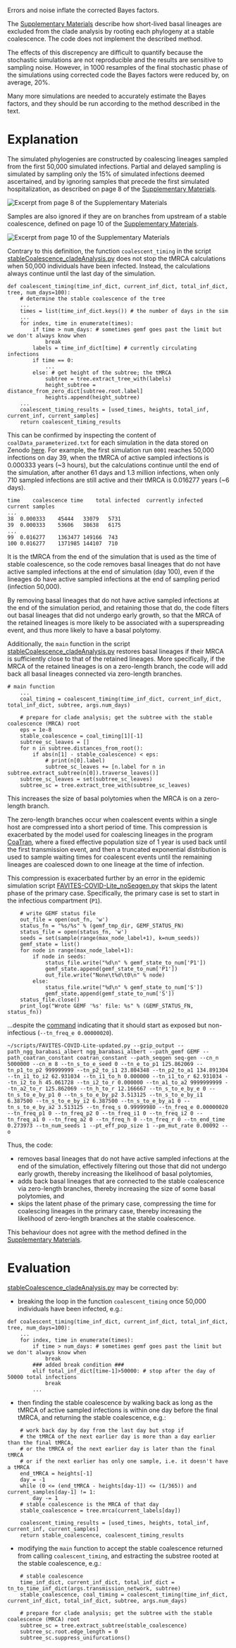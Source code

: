Errors and noise inflate the corrected Bayes factors.

The [Supplementary Materials](https://www.science.org/doi/suppl/10.1126/science.abp8337/suppl_file/science.abp8337_sm.v2.pdf) describe how short-lived basal lineages are excluded from the clade analysis by rooting each phylogeny at a stable coalescence. The code does not implement the described method. 

The effects of this discrepency are difficult to quantify because the stochastic simulations are not reproducible and the results are sensitive to sampling noise. However, in 1000 resamples of the final stochastic phase of the simulations using corrected code the Bayes factors were reduced by, on average, 20%.

Many more simulations are needed to accurately estimate the Bayes factors, and they should be run according to the method described in the text.

# Explanation

The simulated phylogenies are constructed by coalescing lineages sampled from the first 50,000 simulated infections. Partial and delayed sampling is simulated by sampling only the 15% of simulated infections deemed ascertained, and by ignoring samples that precede the first simulated hospitalization, as described on page 8 of the [Supplementary Materials](https://www.science.org/doi/suppl/10.1126/science.abp8337/suppl_file/science.abp8337_sm.v2.pdf).

![Excerpt from page 8 of the Supplementary Materials](https://github.com/nizzaneela/Programming_error_explanation/blob/4b653347fb1b4642c98d82c50fcea29200c4add1/sample.png)

Samples are also ignored if they are on branches from upstream of a stable coalescence, defined on page 10 of the [Supplementary Materials](https://www.science.org/doi/suppl/10.1126/science.abp8337/suppl_file/science.abp8337_sm.v2.pdf).  

![Excerpt from page 10 of the Supplementary Materials](https://github.com/nizzaneela/Programming_error_explanation/blob/b988d5b5b507d88619c9b9fb9fcaceb5349ff771/sctext.png)

Contrary to this definition, the function `coalescent_timing` in the script [stableCoalescence_cladeAnalysis.py](https://github.com/sars-cov-2-origins/multi-introduction/blob/78ec9e3b90215267b45ed34be2720566b7398b77/FAVITES-COVID-Lite/scripts/stableCoalescence_cladeAnalysis.py) does not stop the tMRCA calculations when 50,000 individuals have been infected. Instead, the calculations always continue until the last day of the simulation.

```
def coalescent_timing(time_inf_dict, current_inf_dict, total_inf_dict, tree, num_days=100):
    # determine the stable coalescence of the tree
    ...
    times = list(time_inf_dict.keys()) # the number of days in the sim
    ...
    for index, time in enumerate(times):
        if time > num_days: # sometimes gemf goes past the limit but we don't always know when
            break
        labels = time_inf_dict[time] # currently circulating infections
        if time == 0:
            ...        
        else: # get height of the subtree; the tMRCA
            subtree = tree.extract_tree_with(labels)
            height_subtree = distance_from_zero_dict[subtree.root.label]
            heights.append(height_subtree)
    ...
    coalescent_timing_results = [used_times, heights, total_inf, current_inf, current_samples]
    return coalescent_timing_results
```

This can be confirmed by inspecting the content of `coalData_parameterized.txt` for each simulation in the data stored on Zenodo [here](https://zenodo.org/records/6899613). For example, the first simulation run `0001` reaches 50,000 infections on day 39, when the tMRCA of active sampled infections is 0.000333 years (~3 hours), but the calculations continue until the end of the simulation, after another 61 days and 1.3 million infections, when only 710 sampled infections are still active and their tMRCA is 0.016277 years (~6 days).

```
time	coalescence time	total infected	currently infected	current samples
...
38	0.000333	45444	33079	5731
39	0.000333	53606	38638	6175
...
99	0.016277	1363477	149166	743
100	0.016277	1371985	144107	710
```

It is the tMRCA from the end of the simulation that is used as the time of stable coalescence, so the code removes basal lineages that do not have active sampled infections at the end of simulation (day 100), even if the lineages do have active sampled infections at the end of sampling period (infection 50,000). 

By removing basal lineages that do not have active sampled infections at the end of the simulation period, and retaining those that do, the code filters out basal lineages that did not undergo early growth, so that the MRCA of the retained lineages is more likely to be associated with a superspreading event, and thus more likely to have a basal polytomy.

Additionally, the `main` function in the script [stableCoalescence_cladeAnalysis.py](https://github.com/sars-cov-2-origins/multi-introduction/blob/78ec9e3b90215267b45ed34be2720566b7398b77/FAVITES-COVID-Lite/scripts/stableCoalescence_cladeAnalysis.py) restores basal lineages if their MRCA is sufficiently close to that of the retained lineages. More specifically, if the MRCA of the retained lineages is on a zero-length branch, the code will add back all basal lineages connected via zero-length branches.
```
# main function
    ...
    coal_timing = coalescent_timing(time_inf_dict, current_inf_dict, total_inf_dict, subtree, args.num_days)

    # prepare for clade analysis; get the subtree with the stable coalescence (MRCA) root
    eps = 1e-8
    stable_coalescence = coal_timing[1][-1]
    subtree_sc_leaves = []
    for n in subtree.distances_from_root():
        if abs(n[1] - stable_coalescence) < eps:
            # print(n[0].label)
            subtree_sc_leaves += [n.label for n in subtree.extract_subtree(n[0]).traverse_leaves()]
    subtree_sc_leaves = set(subtree_sc_leaves)
    subtree_sc = tree.extract_tree_with(subtree_sc_leaves)
```
This increases the size of basal polytomies when the MRCA is on a zero-length branch.

The zero-length branches occur when coalescent events within a single host are compressed into a short period of time. This compression is exacerbated by the model used for coalescing lineages in the program [CoaTran](https://github.com/niemasd/CoaTran/tree/main), where a fixed effective population size of 1 year is used back until the first transmission event, and then a truncated exponential distribution is used to sample waiting times for coalescent events until the remaining lineages are coalesced down to one lineage at the time of infection. 

This compression is exacerbated further by an error in the epidemic simulation script [FAVITES-COVID-Lite_noSeqgen.py](https://github.com/sars-cov-2-origins/multi-introduction/blob/78ec9e3b90215267b45ed34be2720566b7398b77/FAVITES-COVID-Lite/scripts/FAVITES-COVID-Lite_noSeqgen.py) that skips the latent phase of the primary case. Specifically, the primary case is set to start in the infectious compartment (`P1`).
```
    # write GEMF status file
    out_file = open(out_fn, 'w')
    status_fn = "%s/%s" % (gemf_tmp_dir, GEMF_STATUS_FN)
    status_file = open(status_fn, 'w')
    seeds = set(sample(range(max_node_label+1), k=num_seeds))
    gemf_state = list()
    for node in range(max_node_label+1):
        if node in seeds:
            status_file.write("%d\n" % gemf_state_to_num['P1'])
            gemf_state.append(gemf_state_to_num['P1'])
            out_file.write("None\t%d\t0\n" % node)
        else:
            status_file.write("%d\n" % gemf_state_to_num['S'])
            gemf_state.append(gemf_state_to_num['S'])
    status_file.close()
    print_log("Wrote GEMF '%s' file: %s" % (GEMF_STATUS_FN, status_fn))
```
...despite the [command](https://github.com/sars-cov-2-origins/multi-introduction/blob/main/FAVITES-COVID-Lite/commands/command.0.28TF_0.15r.txt) indicating that it should start as exposed but non-infectious (`--tn_freq_e 0.00000020`).
```
~/scripts/FAVITES-COVID-Lite-updated.py --gzip_output --path_ngg_barabasi_albert ngg_barabasi_albert --path_gemf GEMF --path_coatran_constant coatran_constant --path_seqgen seq-gen --cn_n 5000000 --cn_m 8 --tn_s_to_e_seed 0 --tn_e_to_p1 125.862069 --tn_p1_to_p2 999999999 --tn_p2_to_i1 23.804348 --tn_p2_to_a1 134.891304 --tn_i1_to_i2 62.931034 --tn_i1_to_h 0.000000 --tn_i1_to_r 62.931034 --tn_i2_to_h 45.061728 --tn_i2_to_r 0.000000 --tn_a1_to_a2 9999999999 --tn_a2_to_r 125.862069 --tn_h_to_r 12.166667 --tn_s_to_e_by_e 0 --tn_s_to_e_by_p1 0 --tn_s_to_e_by_p2 3.513125 --tn_s_to_e_by_i1 6.387500 --tn_s_to_e_by_i2 6.387500 --tn_s_to_e_by_a1 0 --tn_s_to_e_by_a2 3.513125 --tn_freq_s 0.99999980 --tn_freq_e 0.00000020 --tn_freq_p1 0 --tn_freq_p2 0 --tn_freq_i1 0 --tn_freq_i2 0 --tn_freq_a1 0 --tn_freq_a2 0 --tn_freq_h 0 --tn_freq_r 0 --tn_end_time 0.273973 --tn_num_seeds 1 --pt_eff_pop_size 1 --pm_mut_rate 0.00092 --o 
```

Thus, the code:
- removes basal lineages that do not have active sampled infections at the end of the simulation, effectively filtering out those that did not undergo early growth, thereby increasing the likelihood of basal polytomies,
- adds back basal lineages that are connected to the stable coalescence via zero-length branches, thereby increasing the size of some basal polytomies, and
- skips the latent phase of the primary case, compressing the time for coalescing lineages in the primary case, thereby increasing the likelihood of zero-length branches at the stable coalescence.


This behaviour does not agree with the method defined in the [Supplementary Materials](https://www.science.org/doi/suppl/10.1126/science.abp8337/suppl_file/science.abp8337_sm.v2.pdf).

# Evaluation

[stableCoalescence_cladeAnalysis.py](https://github.com/sars-cov-2-origins/multi-introduction/blob/78ec9e3b90215267b45ed34be2720566b7398b77/FAVITES-COVID-Lite/scripts/stableCoalescence_cladeAnalysis.py) may be corrected by:
- breaking the loop in the function `coalescent_timing` once 50,000 individuals have been infected, e.g.:
```
def coalescent_timing(time_inf_dict, current_inf_dict, total_inf_dict, tree, num_days=100):
    ...
    for index, time in enumerate(times):
        if time > num_days: # sometimes gemf goes past the limit but we don't always know when
            break
        ### added break condition ###
        elif total_inf_dict[time-1]>50000: # stop after the day of 50000 total infections
            break
        ...
```
- then finding the stable coalescence by walking back as long as the tMRCA of active sampled infections is within one day before the final tMRCA, and returning the stable coalescence, e.g.:
```
    # work back day by day from the last day but stop if
    # the tMRCA of the next earlier day is more than a day earlier than the final tMRCA,
    # or the tMRCA of the next earlier day is later than the final tMRCA
    # or if the next earlier has only one sample, i.e. it doesn't have a tMRCA
    end_tMRCA = heights[-1]
    day = -1
    while (0 <= (end_tMRCA - heights[day-1]) <= (1/365)) and current_samples[day-1] != 1:
        day -= 1
    # stable coalescence is the MRCA of that day
    stable_coalescence = tree.mrca(current_labels[day])

    coalescent_timing_results = [used_times, heights, total_inf, current_inf, current_samples]
    return stable_coalescence, coalescent_timing_results
```
- modifying the `main` function to accept the stable coalescence returned from calling `coalescent_timing`, and estracting the substree rooted at the stable coalescence, e.g.:
```
    # stable coalescence
    time_inf_dict, current_inf_dict, total_inf_dict = tn_to_time_inf_dict(args.transmission_network, subtree)
    stable_coalescence, coal_timing = coalescent_timing(time_inf_dict, current_inf_dict, total_inf_dict, subtree, args.num_days)

    # prepare for clade analysis; get the subtree with the stable coalescence (MRCA) root
    subtree_sc = tree.extract_subtree(stable_coalescence)
    subtree_sc.root.edge_length = 0
    subtree_sc.suppress_unifurcations()
```
